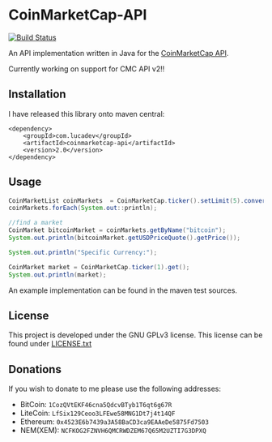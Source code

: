 # CoinMarketCap-API
[![Build Status](http://lucadev.com/jenkins/buildStatus/icon?job=CoinMarketCap-API)](https://github.com/Camphul/CoinMarketCap-API)

An API implementation written in Java for the [CoinMarketCap API](https://coinmarketcap.com/api/).

Currently working on support for CMC API v2!!
## Installation
I have released this library onto maven central:
```
<dependency>
    <groupId>com.lucadev</groupId>
    <artifactId>coinmarketcap-api</artifactId>
    <version>2.0</version>
</dependency>
```

## Usage
```java
CoinMarketList coinMarkets  = CoinMarketCap.ticker().setLimit(5).convert(Currency.EUR).get();
coinMarkets.forEach(System.out::println);

//find a market
CoinMarket bitcoinMarket = coinMarkets.getByName("bitcoin");
System.out.println(bitcoinMarket.getUSDPriceQuote().getPrice());

System.out.println("Specific Currency:");

CoinMarket market = CoinMarketCap.ticker(1).get();
System.out.println(market);
```

An example implementation can be found in the maven test sources.

## License
This project is developed under the GNU GPLv3 license. This license can be found under [LICENSE.txt](LICENSE.txt)

## Donations
If you wish to donate to me please use the following addresses:

* BitCoin: `1CozQVtEKF46cna5QdcvBTyb1T6qt6g67R`
* LiteCoin: `LfSix129Ceoo3LFEwe58MNG1Dt7j4t14QF`
* Ethereum: `0x4523E6b7439a3A58BaCD3ca9EAAeDe5875Fd7503`
* NEM(XEM): `NCFKOG2FZNVH6QMCRWDZEM67Q65M2UZTI7G3DPXQ`